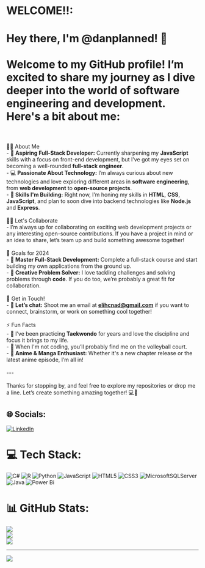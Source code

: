 # WELCOME!!:
# Hey there, I'm @danplanned! 👋<br><br>Welcome to my GitHub profile! I’m excited to share my journey as I dive deeper into the world of software engineering and development. Here's a bit about me:
<br><br>👨‍💻 About Me
<br>- 🚀 **Aspiring Full-Stack Developer:** Currently sharpening my **JavaScript** skills with a focus on front-end development, but I’ve got my eyes set on becoming a well-rounded **full-stack engineer**.
<br>- 💻 **Passionate About Technology:** I’m always curious about new technologies and love exploring different areas in **software engineering**, from **web development** to **open-source projects**.
<br>- 🌟 **Skills I'm Building:** Right now, I’m honing my skills in **HTML**, **CSS**, **JavaScript**, and plan to soon dive into backend technologies like **Node.js** and **Express**.
<br><br>👯‍♂️ Let's Collaborate<br>- I’m always up for collaborating on exciting web development projects or any interesting open-source contributions. If you have a project in mind or an idea to share, let’s team up and build something awesome together!
<br><br>🎯 Goals for 2024
<br>- 🌱 **Master Full-Stack Development:** Complete a full-stack course and start building my own applications from the ground up.
<br>- 🎨 **Creative Problem Solver:** I love tackling challenges and solving problems through **code**. If you do too, we’re probably a great fit for collaboration.
<br><br>💬 Get in Touch!<br>- 📨 **Let’s chat:** Shoot me an email at **elihcnad@gmail.com** if you want to connect, brainstorm, or work on something cool together!
<br><br>⚡ Fun Facts
<br>- 🥋 I’ve been practicing **Taekwondo** for years and love the discipline and focus it brings to my life.
<br>- 🏐 When I'm not coding, you’ll probably find me on the volleyball court.<br>- 🎌 **Anime & Manga Enthusiast:** Whether it's a new chapter release or the latest anime episode, I’m all in!
<br><br>---<br><br>Thanks for stopping by, and feel free to explore my repositories or drop me a line. Let’s create something amazing together! 💻🎉<br>


## 🌐 Socials:
[![LinkedIn](https://img.shields.io/badge/LinkedIn-%230077B5.svg?logo=linkedin&logoColor=white)](https://linkedin.com/in/https://www.linkedin.com/in/dan-le-15393b1b2/) 

# 💻 Tech Stack:
![C#](https://img.shields.io/badge/c%23-%23239120.svg?style=for-the-badge&logo=csharp&logoColor=white) ![R](https://img.shields.io/badge/r-%23276DC3.svg?style=for-the-badge&logo=r&logoColor=white) ![Python](https://img.shields.io/badge/python-3670A0?style=for-the-badge&logo=python&logoColor=ffdd54) ![JavaScript](https://img.shields.io/badge/javascript-%23323330.svg?style=for-the-badge&logo=javascript&logoColor=%23F7DF1E) ![HTML5](https://img.shields.io/badge/html5-%23E34F26.svg?style=for-the-badge&logo=html5&logoColor=white) ![CSS3](https://img.shields.io/badge/css3-%231572B6.svg?style=for-the-badge&logo=css3&logoColor=white) ![MicrosoftSQLServer](https://img.shields.io/badge/Microsoft%20SQL%20Server-CC2927?style=for-the-badge&logo=microsoft%20sql%20server&logoColor=white) ![Java](https://img.shields.io/badge/java-%23ED8B00.svg?style=for-the-badge&logo=openjdk&logoColor=white) ![Power Bi](https://img.shields.io/badge/power_bi-F2C811?style=for-the-badge&logo=powerbi&logoColor=black)
# 📊 GitHub Stats:
![](https://github-readme-stats.vercel.app/api?username=danplanned&theme=dark&hide_border=false&include_all_commits=false&count_private=false)<br/>
![](https://github-readme-streak-stats.herokuapp.com/?user=danplanned&theme=dark&hide_border=false)<br/>
![](https://github-readme-stats.vercel.app/api/top-langs/?username=danplanned&theme=dark&hide_border=false&include_all_commits=false&count_private=false&layout=compact)

---
[![](https://visitcount.itsvg.in/api?id=danplanned&icon=0&color=0)](https://visitcount.itsvg.in)

<!-- Proudly created with GPRM ( https://gprm.itsvg.in ) -->
